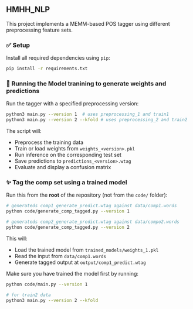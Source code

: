 ## HMHH_NLP

This project implements a MEMM-based POS tagger using different preprocessing feature sets.

### ✅ Setup

Install all required dependencies using `pip`:

```bash
pip install -r requirements.txt
```

### 🚀 Running the Model tranining to generate weights and predictions

Run the tagger with a specified preprocessing version:

```bash
python3 main.py --version 1  # uses preprocessing_1 and train1
python3 main.py --version 2 --kfold # uses preprocessing_2 and train2
```

The script will:
- Preprocess the training data
- Train or load weights from `weights_<version>.pkl`
- Run inference on the corresponding test set
- Save predictions to `predictions_<version>.wtag`
- Evaluate and display a confusion matrix

### ✨ Tag the comp set using a trained model

Run this from the **root** of the repository (not from the `code/` folder):

```bash
# generateds comp1_generate_predict.wtag against data/comp1.words
python code/generate_comp_tagged.py --version 1 

# generateds comp2_generate_predict.wtag against data/compo2.words
python code/generate_comp_tagged.py --version 2 
```

This will:
- Load the trained model from `trained_models/weights_1.pkl`
- Read the input from `data/comp1.words`
- Generate tagged output at `output/comp1_predict.wtag`

Make sure you have trained the model first by running:

```bash
python code/main.py --version 1

# for train2 data
python3 main.py --version 2 --kfold
```